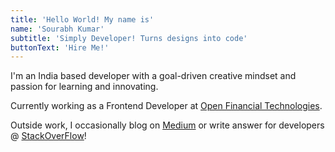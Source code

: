 ```yaml
---
title: 'Hello World! My name is'
name: 'Sourabh Kumar'
subtitle: 'Simply Developer! Turns designs into code'
buttonText: 'Hire Me!'
---
```


I'm an India based developer with a goal-driven creative mindset and passion for learning and innovating.

Currently working as a Frontend Developer at [Open Financial Technologies](https://open.money/).

Outside work, I occasionally blog on [Medium](https://medium.com/@kumarsourabh556) or write answer for developers @ [StackOverFlow](https://stackoverflow.com/users/11549855/sourabh-kumar#)!
